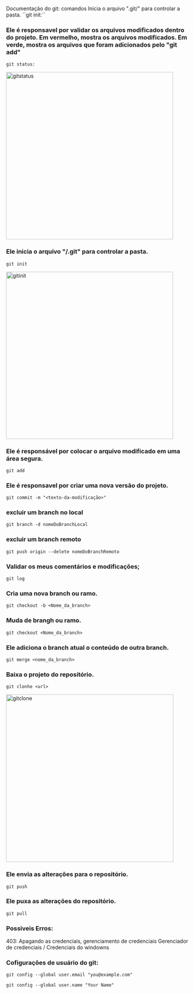 Documentação do git: comandos Inicia o arquivo ".git/" para controlar a pasta. ´´git init:´´

### Ele é responsavel por validar os arquivos modificados dentro do projeto. Em vermelho, mostra os arquivos modificados. Em verde, mostra os arquivos que foram adicionados pelo "git add"
````
git status:
````
<img width="454" alt="gitstatus" src="https://github.com/ThiagoPezzi/doc_git/assets/112133027/3652e4d2-cb3c-4352-8654-a60e2437ea5a">

###  Ele inicia o arquivo "/.git" para controlar a pasta.
````
git init
````
<img width="454" alt="gitinit" src="https://github.com/ThiagoPezzi/doc_git/assets/112133027/0dab33dd-0f90-41ac-8f65-f7720ab3f5ac">

### Ele é responsável por colocar o arquivo modificado em uma área segura.
````
git add
````
### Ele é responsavel por criar uma nova versão do projeto.
````
git commit -m "<texto-da-modificação>"
````
### excluir um branch no local
````
git branch -d nomeDoBranchLocal
````

### excluir um branch remoto
````
git push origin --delete nomeDoBranchRemoto
````

### Validar os meus comentários e modificações;
````
git log
````

### Cria uma nova branch ou ramo.
````
git checkout -b <Nome_da_branch>
````

### Muda de brangh ou ramo.
````
git checkout <Nome_da_branch> 
````

### Ele adiciona o branch atual o conteúdo de outra branch.
````
git merge <nome_da_branch>
````

### Baixa o projeto do repositório.
````
git clonhe <url>
````
<img width="455" alt="gitclone" src="https://github.com/ThiagoPezzi/doc_git/assets/112133027/6ce2559f-414e-4d54-be1c-6946ad7acf05">

### Ele envia as alterações para o repositório.
````
git push
````

### Ele puxa as alterações do repositório.
````
git pull
````



### Possiveis Erros:
403: Apagando as credenciais, gerenciamento de credenciais
Gerenciador de credenciais / Credenciais do windowns



### Cofigurações de usuário do git:
````
git config --global user.email "you@example.com"
````
````
git config --global user.name "Your Name"
````
